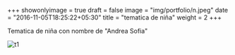 +++
showonlyimage = true
draft = false
image = "img/portfolio/n.jpeg"
date = "2016-11-05T18:25:22+05:30"
title = "tematica de niña"
weight = 2
+++

Tematica de niña con nombre de "Andrea Sofia"

<!--more-->

![t1][1]

[1]: /img/n.jpeg 

